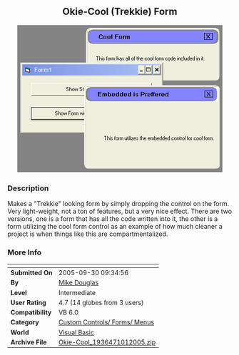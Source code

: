 ﻿<div align="center">

## Okie\-Cool \(Trekkie\) Form

<img src="PIC2005101114241288.gif">
</div>

### Description

Makes a "Trekkie" looking form by simply dropping the control on the form. Very light-weight, not a ton of features, but a very nice effect. There are two versions, one is a form that has all the code written into it, the other is a form utilizing the cool form control as an example of how much cleaner a project is when things like this are compartmentalized.
 
### More Info
 


<span>             |<span>
---                |---
**Submitted On**   |2005-09-30 09:34:56
**By**             |[Mike Douglas](https://github.com/Planet-Source-Code/PSCIndex/blob/master/ByAuthor/mike-douglas.md)
**Level**          |Intermediate
**User Rating**    |4.7 (14 globes from 3 users)
**Compatibility**  |VB 6\.0
**Category**       |[Custom Controls/ Forms/  Menus](https://github.com/Planet-Source-Code/PSCIndex/blob/master/ByCategory/custom-controls-forms-menus__1-4.md)
**World**          |[Visual Basic](https://github.com/Planet-Source-Code/PSCIndex/blob/master/ByWorld/visual-basic.md)
**Archive File**   |[Okie\-Cool\_1936471012005\.zip](https://github.com/Planet-Source-Code/mike-douglas-okie-cool-trekkie-form__1-62731/archive/master.zip)








